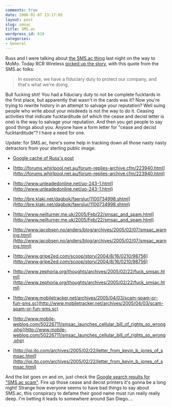 ```yaml
---
comments: true
date: 2006-02-07 13:17:05
layout: post
slug: smsac
title: SMS.ac
wordpress_id: 619
categories:
- General
---
```


Russ and I were talking about [the SMS.ac thing](http://www.russellbeattie.com/notebook/1008792.html) last night on the way to MoMo. Today RCR Wireless [picked up the story](http://www.rcrnews.com/news.cms?newsId=25553), with this quote from the SMS.ac folks:


> In essence, we have a fiduciary duty to protect our company, and that's what we're doing.


Bull fucking shit! You had a fiduciary duty to not be complete fucktards in the first place, but apparently that wasn't in the cards was it? Now you're trying to rewrite history in an attempt to salvage your reputation? Well suing people who write about your misdeeds is not the way to do it. Ceasing activities that indicate fucktarditude (of which the cease and decist letter is one) is the way to salvage your reputation. And then you get people to say good things about you. Anyone have a form letter for "cease and decist fucktarditude"? I have a need for one.

Update: for SMS.ac, here's some help in tracking down all those nasty nasty detractors from your sterling public image:



	
  * [Google cache of Russ's post](http://64.233.179.104/search?q=cache:GpvasVtZVtUJ:www.russellbeattie.com/notebook/1008290.html+sms.ac&hl=en&gl=us&ct=clnk&cd=3&client=firefox)

	
  * [http://forums.whirlpool.net.au/forum-replies-archive.cfm/223940.html](http://forums.whirlpool.net.au/forum-replies-archive.cfm/223940.html)

	
  * [http://www.unleadedonline.net/uo-243-1.html](http://www.unleadedonline.net/uo-243-1.html)

	
  * [http://bre.klaki.net/dagbok/faerslur/1100734998.shtml](http://bre.klaki.net/dagbok/faerslur/1100734998.shtml)

	
  * [http://www.neilturner.me.uk/2005/Feb/22/smsac_and_spam.html](http://www.neilturner.me.uk/2005/Feb/22/smsac_and_spam.html)

	
  * [http://www.jacobsen.no/anders/blog/archives/2005/02/07/smsac_warning.html](http://www.jacobsen.no/anders/blog/archives/2005/02/07/smsac_warning.html)

	
  * [http://www.gripe2ed.com/scoop/story/2004/8/16/0210/98756](http://www.gripe2ed.com/scoop/story/2004/8/16/0210/98756)

	
  * [http://www.zephoria.org/thoughts/archives/2005/02/22/fuck_smsac.html](http://www.zephoria.org/thoughts/archives/2005/02/22/fuck_smsac.html)

	
  * [http://www.mobiletracker.net/archives/2005/04/03/scam-spam-or-fun-sms.sc](http://www.mobiletracker.net/archives/2005/04/03/scam-spam-or-fun-sms.sc)

	
  * [http://www.mobile-weblog.com/50226711/smsac_launches_cellular_bill_of_rights_so_wrong.php](http://www.mobile-weblog.com/50226711/smsac_launches_cellular_bill_of_rights_so_wrong.php)

	
  * [http://joi.ito.com/archives/2005/02/22/letter_from_kevin_b_jones_of_smsac.html](http://joi.ito.com/archives/2005/02/22/letter_from_kevin_b_jones_of_smsac.html)


And the list goes on and on, just check the [Google search results for "SMS.ac scam"](http://www.google.com/search?q=sms.ac+scam). Fire up those cease and decist printers it's gonna be a long night! Strange how everyone seems to have bad things to say about SMS.ac, this conspiracy to defame their good name must run really really deep. I'm betting it leads to somewhere around San Diego....
